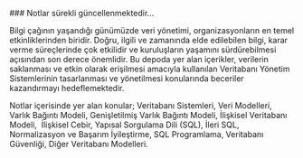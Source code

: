 ### Notlar sürekli güncellenmektedir...

Bilgi çağının yaşandığı günümüzde veri yönetimi, organizasyonların en temel etkinliklerinden biridir. Doğru, ilgili ve zamanında elde edilebilen bilgi, karar verme süreçlerinde çok etkilidir ve kuruluşların yaşamını sürdürebilmesi açısından son derece önemlidir. Bu depoda yer alan içerikler, verilerin saklanması ve etkin olarak erişilmesi amacıyla kullanılan Veritabanı Yönetim Sistemlerinin tasarlanması ve yönetilmesi konularında beceriler kazandırmayı hedeflemektedir.

Notlar içerisinde yer alan konular; Veritabanı Sistemleri, Veri Modelleri, Varlık Bağıntı Modeli, Genişletilmiş Varlık Bağıntı Modeli, İlişkisel Veritabanı Modeli,  İlişkisel Cebir, Yapısal Sorgulama Dili (SQL), İleri SQL, Normalizasyon ve Başarım İyileştirme, SQL Programlama, Veritabanı Güvenliği, Diğer Veritabanı Modelleri.
